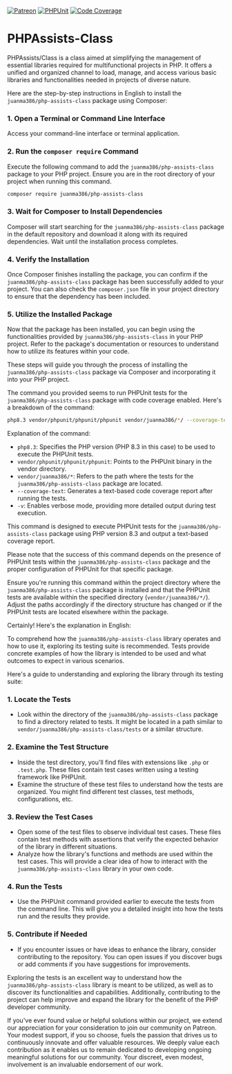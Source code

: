 [![Patreon](https://img.shields.io/badge/Support-Patreon-orange.svg?style=flat&logo=patreon)](https://www.patreon.com/hexomecloud)
[![PHPUnit](https://img.shields.io/github/actions/workflow/status/juanma386/PHPAssists-Class/.github/workflows/phpunit.yml?branch=main&label=PHPUnit&logo=php&style=flat-square
)](https://github.com/juanma386/PHPAssists-Class/actions)
[![Code Coverage](https://github.com/juanma386/PHPAssists-Class/actions/workflows/code-coverage.yml/badge.svg)](https://github.com/juanma386/PHPAssists-Class/actions/workflows/code-coverage.yml)



# PHPAssists-Class
PHPAssists/Class is a class aimed at simplifying the management of essential libraries required for multifunctional projects in PHP. It offers a unified and organized channel to load, manage, and access various basic libraries and functionalities needed in projects of diverse nature.

Here are the step-by-step instructions in English to install the `juanma386/php-assists-class` package using Composer:

### 1. Open a Terminal or Command Line Interface
Access your command-line interface or terminal application.

### 2. Run the `composer require` Command
Execute the following command to add the `juanma386/php-assists-class` package to your PHP project. Ensure you are in the root directory of your project when running this command.

```bash
composer require juanma386/php-assists-class
```

### 3. Wait for Composer to Install Dependencies
Composer will start searching for the `juanma386/php-assists-class` package in the default repository and download it along with its required dependencies. Wait until the installation process completes.

### 4. Verify the Installation
Once Composer finishes installing the package, you can confirm if the `juanma386/php-assists-class` package has been successfully added to your project. You can also check the `composer.json` file in your project directory to ensure that the dependency has been included.

### 5. Utilize the Installed Package
Now that the package has been installed, you can begin using the functionalities provided by `juanma386/php-assists-class` in your PHP project. Refer to the package's documentation or resources to understand how to utilize its features within your code.

These steps will guide you through the process of installing the `juanma386/php-assists-class` package via Composer and incorporating it into your PHP project.

The command you provided seems to run PHPUnit tests for the `juanma386/php-assists-class` package with code coverage enabled. Here's a breakdown of the command:

```bash
php8.3 vendor/phpunit/phpunit/phpunit vendor/juanma386/*/ --coverage-text -v
```

Explanation of the command:

- `php8.3`: Specifies the PHP version (PHP 8.3 in this case) to be used to execute the PHPUnit tests.
- `vendor/phpunit/phpunit/phpunit`: Points to the PHPUnit binary in the vendor directory.
- `vendor/juanma386/*`: Refers to the path where the tests for the `juanma386/php-assists-class` package are located.
- `--coverage-text`: Generates a text-based code coverage report after running the tests.
- `-v`: Enables verbose mode, providing more detailed output during test execution.

This command is designed to execute PHPUnit tests for the `juanma386/php-assists-class` package using PHP version 8.3 and output a text-based coverage report.

Please note that the success of this command depends on the presence of PHPUnit tests within the `juanma386/php-assists-class` package and the proper configuration of PHPUnit for that specific package.

Ensure you're running this command within the project directory where the `juanma386/php-assists-class` package is installed and that the PHPUnit tests are available within the specified directory (`vendor/juanma386/*/`). Adjust the paths accordingly if the directory structure has changed or if the PHPUnit tests are located elsewhere within the package.

Certainly! Here's the explanation in English:

To comprehend how the `juanma386/php-assists-class` library operates and how to use it, exploring its testing suite is recommended. Tests provide concrete examples of how the library is intended to be used and what outcomes to expect in various scenarios.

Here's a guide to understanding and exploring the library through its testing suite:

### 1. Locate the Tests

- Look within the directory of the `juanma386/php-assists-class` package to find a directory related to tests. It might be located in a path similar to `vendor/juanma386/php-assists-class/tests` or a similar structure.

### 2. Examine the Test Structure

- Inside the test directory, you'll find files with extensions like `.php` or `.test.php`. These files contain test cases written using a testing framework like PHPUnit.
- Examine the structure of these test files to understand how the tests are organized. You might find different test classes, test methods, configurations, etc.

### 3. Review the Test Cases

- Open some of the test files to observe individual test cases. These files contain test methods with assertions that verify the expected behavior of the library in different situations.
- Analyze how the library's functions and methods are used within the test cases. This will provide a clear idea of how to interact with the `juanma386/php-assists-class` library in your own code.

### 4. Run the Tests

- Use the PHPUnit command provided earlier to execute the tests from the command line. This will give you a detailed insight into how the tests run and the results they provide.

### 5. Contribute if Needed

- If you encounter issues or have ideas to enhance the library, consider contributing to the repository. You can open issues if you discover bugs or add comments if you have suggestions for improvements.

Exploring the tests is an excellent way to understand how the `juanma386/php-assists-class` library is meant to be utilized, as well as to discover its functionalities and capabilities. Additionally, contributing to the project can help improve and expand the library for the benefit of the PHP developer community.

If you've ever found value or helpful solutions within our project, we extend our appreciation for your consideration to join our community on Patreon. Your modest support, if you so choose, fuels the passion that drives us to continuously innovate and offer valuable resources. We deeply value each contribution as it enables us to remain dedicated to developing ongoing meaningful solutions for our community. Your discreet, even modest, involvement is an invaluable endorsement of our work.

